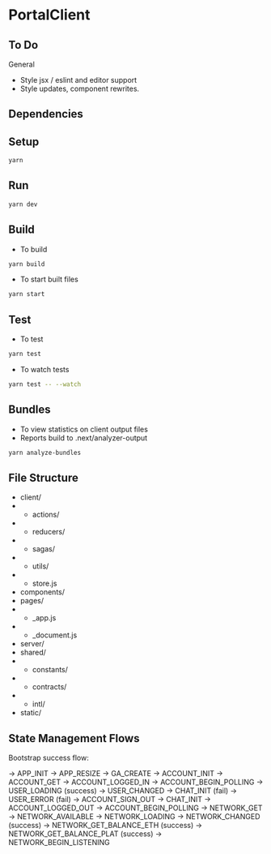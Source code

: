 # PortalClient

## To Do

General
- Style jsx / eslint and editor support
- Style updates, component rewrites.

## Dependencies

## Setup

```bash
yarn
```

## Run

```bash
yarn dev
```

## Build

- To build
```bash
yarn build
```

- To start built files
```bash
yarn start
```

## Test

- To test
```bash
yarn test
```
- To watch tests
```bash
yarn test -- --watch
```

## Bundles

- To view statistics on client output files
- Reports build to .next/analyzer-output
```bash
yarn analyze-bundles
```

## File Structure

- client/
- - actions/
- - reducers/
- - sagas/
- - utils/
- - store.js
- components/
- pages/
- - \_app.js
- - \_document.js
- server/
- shared/
- - constants/
- - contracts/
- - intl/
- static/

## State Management Flows

Bootstrap success flow:

-> APP_INIT
  -> APP_RESIZE
  -> GA_CREATE
  -> ACCOUNT_INIT
    -> ACCOUNT_GET
      -> ACCOUNT_LOGGED_IN
        -> ACCOUNT_BEGIN_POLLING
        -> USER_LOADING
          (success) -> USER_CHANGED
                        -> CHAT_INIT
          (fail) -> USER_ERROR
          (fail) -> ACCOUNT_SIGN_OUT
                        -> CHAT_INIT
      -> ACCOUNT_LOGGED_OUT
        -> ACCOUNT_BEGIN_POLLING
    -> NETWORK_GET
      -> NETWORK_AVAILABLE
      -> NETWORK_LOADING
        -> NETWORK_CHANGED
          (success) -> NETWORK_GET_BALANCE_ETH
          (success) -> NETWORK_GET_BALANCE_PLAT
          (success) -> NETWORK_BEGIN_LISTENING
